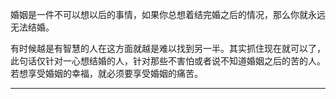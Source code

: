 婚姻是一件不可以想以后的事情，如果你总想着结完婚之后的情况，那么你就永远无法结婚。

有时候越是有智慧的人在这方面就越是难以找到另一半。其实抓住现在就可以了，此句话仅针对一心想结婚的人，针对那些不害怕或者说不知道婚姻之后的苦的人。若想享受婚姻的幸福，就必须要享受婚姻的痛苦。
___
